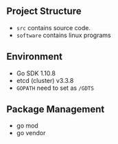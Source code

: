 ## Project Structure

- `src` contains source code.
- `software` contains linux programs

## Environment

- Go SDK 1.10.8
- etcd (cluster) v3.3.8
- `GOPATH` need to set as `/GDTS`

## Package Management

- go mod
- go vendor